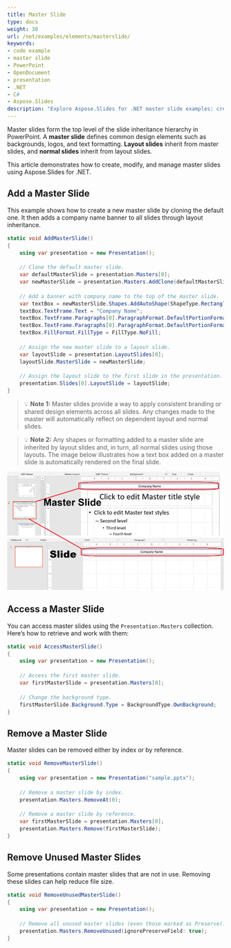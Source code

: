 ```yaml
---
title: Master Slide
type: docs
weight: 30
url: /net/examples/elements/masterslide/
keywords:
- code example
- master slide
- PowerPoint
- OpenDocument
- presentation
- .NET
- C#
- Aspose.Slides
description: "Explore Aspose.Slides for .NET master slide examples: create, edit, and style masters, placeholders, and themes in PPT, PPTX, and ODP with clear C# code."
---
```


Master slides form the top level of the slide inheritance hierarchy in PowerPoint. A **master slide** defines common design elements such as backgrounds, logos, and text formatting. **Layout slides** inherit from master slides, and **normal slides** inherit from layout slides.

This article demonstrates how to create, modify, and manage master slides using Aspose.Slides for .NET.

## **Add a Master Slide**

This example shows how to create a new master slide by cloning the default one. It then adds a company name banner to all slides through layout inheritance.

```csharp
static void AddMasterSlide()
{
    using var presentation = new Presentation();

    // Clone the default master slide.
    var defaultMasterSlide = presentation.Masters[0];
    var newMasterSlide = presentation.Masters.AddClone(defaultMasterSlide);

    // Add a banner with company name to the top of the master slide.
    var textBox = newMasterSlide.Shapes.AddAutoShape(ShapeType.Rectangle, x: 0, y: 0, width: 720, height: 25);
    textBox.TextFrame.Text = "Company Name";
    textBox.TextFrame.Paragraphs[0].ParagraphFormat.DefaultPortionFormat.FillFormat.FillType = FillType.Solid;
    textBox.TextFrame.Paragraphs[0].ParagraphFormat.DefaultPortionFormat.FillFormat.SolidFillColor.Color = Color.Black;
    textBox.FillFormat.FillType = FillType.NoFill;

    // Assign the new master slide to a layout slide.
    var layoutSlide = presentation.LayoutSlides[0];
    layoutSlide.MasterSlide = newMasterSlide;

    // Assign the layout slide to the first slide in the presentation.
    presentation.Slides[0].LayoutSlide = layoutSlide;
}
```

> 💡 **Note 1:** Master slides provide a way to apply consistent branding or shared design elements across all slides. Any changes made to the master will automatically reflect on dependent layout and normal slides.

> 💡 **Note 2:** Any shapes or formatting added to a master slide are inherited by layout slides and, in turn, all normal slides using those layouts.
> The image below illustrates how a text box added on a master slide is automatically rendered on the final slide.

![Master Inheritance Example](master-slide-banner.png)

## **Access a Master Slide**

You can access master slides using the `Presentation.Masters` collection. Here’s how to retrieve and work with them:

```csharp
static void AccessMasterSlide()
{
    using var presentation = new Presentation();

    // Access the first master slide.
    var firstMasterSlide = presentation.Masters[0];

    // Change the background type.
    firstMasterSlide.Background.Type = BackgroundType.OwnBackground;
}
```

## **Remove a Master Slide**

Master slides can be removed either by index or by reference.

```csharp
static void RemoveMasterSlide()
{
    using var presentation = new Presentation("sample.pptx");

    // Remove a master slide by index.
    presentation.Masters.RemoveAt(0);

    // Remove a master slide by reference.
    var firstMasterSlide = presentation.Masters[0];
    presentation.Masters.Remove(firstMasterSlide);
}
```

## **Remove Unused Master Slides**

Some presentations contain master slides that are not in use. Removing these slides can help reduce file size.

```csharp
static void RemoveUnusedMasterSlide()
{
    using var presentation = new Presentation();

    // Remove all unused master slides (even those marked as Preserve).
    presentation.Masters.RemoveUnused(ignorePreserveField: true);
}
```
